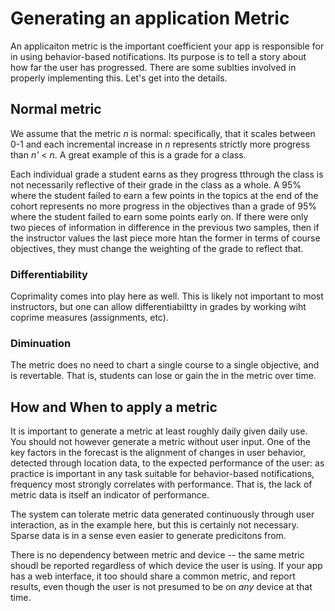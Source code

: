 # Generating an application Metric

An applicaiton metric is the important coefficient your app is responsible for in using behavior-based notifications. Its purpose is to tell a story about how far the user has progressed. There are some sublties involved in properly implementing this. Let's get into the details.

## Normal metric

We assume that the metric _n_ is normal: specifically, that it scales between 0-1 and each incremental increase in _n_ represents strictly more progress than _n'_ < _n_. A great example of this is a grade for a class. 

Each individual grade a student earns as they progress tthrough the class is not necessarily reflective of their grade in the class as a whole. A 95% where the student failed to earn a few points in the topics at the end of the cohort represents no more progress in the objectives than a grade of 95% where the student failed to earn some points early on. If there were only two pieces of information in difference in the previous two samples, then if the instructor values the last piece more htan the former in terms of course objectives, they must change the weighting of the grade to reflect that. 

### Differentiability

Coprimality comes into play here as well. This is likely not important to most instructors, but one can allow differentiabiltty in grades by working wiht coprime measures (assignments, etc).

### Diminuation 

The metric does no need to chart a single course to a single objective, and is revertable. That is, students can lose or gain the in the metric over time.

## How and When to apply a metric

It is important to generate a metric at least roughly daily given daily use. You should not however generate a metric without user input. One of the key factors in the forecast is the alignment of changes in user behavior, detected through location data, to the expected performance of the user: as practice is important in any task suitable for behavior-based notifications, frequency most strongly correlates with performance. That is, the lack of metric data is itself an indicator of performance.

The system can tolerate metric data generated continuously through user interaction, as in the example here, but this is certainly not necessary. Sparse data is in a sense even easier to generate predicitons from.

There is no dependency between metric and device -- the same metric shoudl be reported regardless of which device the user is using. If your app has a web interface, it too should share a common metric, and report results, even though the user is not presumed to be on _any_ device at that time.
